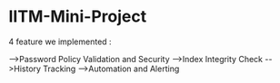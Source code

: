 # IITM-Mini-Project


4 feature we implemented :

-->Password Policy Validation and Security
-->Index Integrity Check
-->History Tracking
-->Automation and Alerting 
